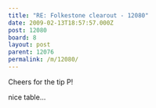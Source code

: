 ```yaml
---
title: "RE: Folkestone clearout - 12080"
date: 2009-02-13T18:57:57.000Z
post: 12080
board: 8
layout: post
parent: 12076
permalink: /m/12080/
---
```

Cheers for the tip P!








nice table...
